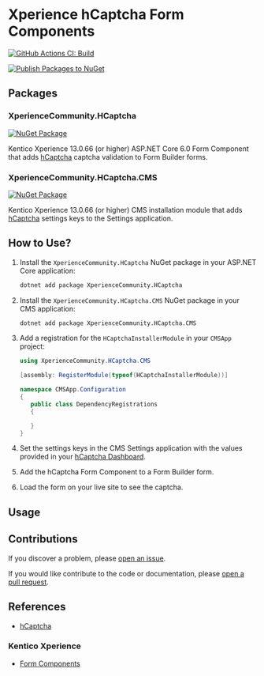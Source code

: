 # Xperience hCaptcha Form Components

[![GitHub Actions CI: Build](https://github.com/wiredviews/xperience-hcaptcha/actions/workflows/ci.yml/badge.svg?branch=main)](https://github.com/wiredviews/xperience-hcaptcha/actions/workflows/ci.yml)

[![Publish Packages to NuGet](https://github.com/wiredviews/xperience-hcaptcha/actions/workflows/publish.yml/badge.svg?branch=main)](https://github.com/wiredviews/xperience-hcaptcha/actions/workflows/publish.yml)

## Packages

### XperienceCommunity.HCaptcha

[![NuGet Package](https://img.shields.io/nuget/v/XperienceCommunity.HCaptcha.svg)](https://www.nuget.org/packages/XperienceCommunity.HCaptcha)

Kentico Xperience 13.0.66 (or higher) ASP.NET Core 6.0 Form Component that adds [hCaptcha](https://www.hcaptcha.com/) captcha validation to Form Builder forms.

### XperienceCommunity.HCaptcha.CMS

[![NuGet Package](https://img.shields.io/nuget/v/XperienceCommunity.HCaptcha.CMS.svg)](https://www.nuget.org/packages/XperienceCommunity.HCaptcha.CMS)

Kentico Xperience 13.0.66 (or higher) CMS installation module that adds [hCaptcha](https://www.hcaptcha.com/) settings keys to the Settings application.

## How to Use?

1. Install the `XperienceCommunity.HCaptcha` NuGet package in your ASP.NET Core application:

   ```bash
   dotnet add package XperienceCommunity.HCaptcha
   ```

1. Install the `XperienceCommunity.HCaptcha.CMS` NuGet package in your CMS application:

   ```bash
   dotnet add package XperienceCommunity.HCaptcha.CMS
   ```

1. Add a registration for the `HCaptchaInstallerModule` in your `CMSApp` project:

   ```csharp
   using XperienceCommunity.HCaptcha.CMS

   [assembly: RegisterModule(typeof(HCaptchaInstallerModule))]

   namespace CMSApp.Configuration
   {
      public class DependencyRegistrations
      {

      }
   }
   ```

1. Set the settings keys in the CMS Settings application with the values provided in your [hCaptcha Dashboard](https://dashboard.hcaptcha.com/).

1. Add the hCaptcha Form Component to a Form Builder form.

1. Load the form on your live site to see the captcha.

## Usage

## Contributions

If you discover a problem, please [open an issue](https://github.com/wiredviews/xperience-hcaptcha/issues/new).

If you would like contribute to the code or documentation, please [open a pull request](https://github.com/wiredviews/xperience-hcaptcha/compare).

## References

- [hCaptcha](https://www.hcaptcha.com/)

### Kentico Xperience

- [Form Components](https://docs.xperience.io/x/pQ2RBg)
